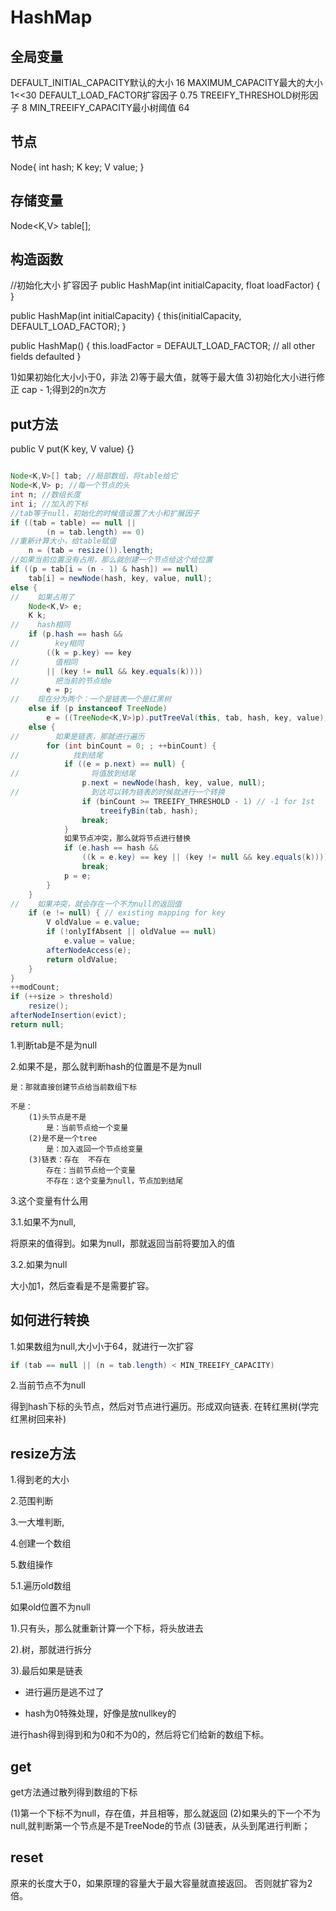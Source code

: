 # HashMap

## 全局变量

DEFAULT_INITIAL_CAPACITY默认的大小  16
MAXIMUM_CAPACITY最大的大小   1<<30
DEFAULT_LOAD_FACTOR扩容因子    0.75
TREEIFY_THRESHOLD树形因子    8
MIN_TREEIFY_CAPACITY最小树阈值    64

## 节点

Node{
    int hash;
    K key;
    V value;
}

## 存储变量

Node<K,V> table[];

## 构造函数

//初始化大小   扩容因子
public HashMap(int initialCapacity, float loadFactor) {
}

public HashMap(int initialCapacity) { this(initialCapacity, DEFAULT_LOAD_FACTOR); }

public HashMap() { this.loadFactor = DEFAULT_LOAD_FACTOR; // all other fields defaulted }

1)如果初始化大小小于0，非法
2)等于最大值，就等于最大值
3)初始化大小进行修正
cap - 1;得到2的n次方

## put方法

public V put(K key, V value) {}

```java

Node<K,V>[] tab; //局部数组，将table给它
Node<K,V> p; //每一个节点的头
int n; //数组长度
int i; //加入的下标
//tab等于null，初始化的时候值设置了大小和扩展因子
if ((tab = table) == null ||
        (n = tab.length) == 0)
//重新计算大小，给table赋值
    n = (tab = resize()).length;
//如果当前位置没有占用，那么就创建一个节点给这个给位置
if ((p = tab[i = (n - 1) & hash]) == null)
    tab[i] = newNode(hash, key, value, null);
else {
//    如果占用了
    Node<K,V> e; 
    K k;
//    hash相同
    if (p.hash == hash &&
//        key相同
        ((k = p.key) == key
//        值相同
        || (key != null && key.equals(k))))
//        把当前的节点给e
        e = p;
//    现在分为两个：一个是链表一个是红黑树
    else if (p instanceof TreeNode)
        e = ((TreeNode<K,V>)p).putTreeVal(this, tab, hash, key, value);
    else {
//        如果是链表，那就进行遍历
        for (int binCount = 0; ; ++binCount) {
//            找到结尾
            if ((e = p.next) == null) {
//                将值放到结尾
                p.next = newNode(hash, key, value, null);
//                到达可以转为链表的时候就进行一个转换
                if (binCount >= TREEIFY_THRESHOLD - 1) // -1 for 1st
                    treeifyBin(tab, hash);
                break;
            }
            如果节点冲突，那么就将节点进行替换
            if (e.hash == hash &&
                ((k = e.key) == key || (key != null && key.equals(k))))
                break;
            p = e;
        }
    }
//    如果冲突，就会存在一个不为null的返回值
    if (e != null) { // existing mapping for key
        V oldValue = e.value;
        if (!onlyIfAbsent || oldValue == null)
            e.value = value;
        afterNodeAccess(e);
        return oldValue;
    }
}
++modCount;
if (++size > threshold)
    resize();
afterNodeInsertion(evict);
return null;
```

1.判断tab是不是为null

2.如果不是，那么就判断hash的位置是不是为null

    是：那就直接创建节点给当前数组下标

    不是：
        (1)头节点是不是 
            是：当前节点给一个变量
        (2)是不是一个tree 
            是：加入返回一个节点给变量
        (3)链表：存在  不存在
            存在：当前节点给一个变量
            不存在：这个变量为null，节点加到结尾

3.这个变量有什么用

3.1.如果不为null,

将原来的值得到。如果为null，那就返回当前将要加入的值

3.2.如果为null

大小加1，然后查看是不是需要扩容。

## 如何进行转换

1.如果数组为null,大小小于64，就进行一次扩容

```java
if (tab == null || (n = tab.length) < MIN_TREEIFY_CAPACITY)
```

2.当前节点不为null

得到hash下标的头节点，然后对节点进行遍历。形成双向链表.
在转红黑树(学完红黑树回来补)


## resize方法

1.得到老的大小

2.范围判断

3.一大堆判断,

4.创建一个数组

5.数组操作

5.1.遍历old数组

如果old位置不为null

1).只有头，那么就重新计算一个下标，将头放进去

2).树，那就进行拆分

3).最后如果是链表

- 进行遍历是逃不过了
  
- hash为0特殊处理，好像是放nullkey的

进行hash得到得到和为0和不为0的，然后将它们给新的数组下标。

## get

get方法通过散列得到数组的下标

(1)第一个下标不为null，存在值，并且相等，那么就返回
(2)如果头的下一个不为null,就判断第一个节点是不是TreeNode的节点
(3)链表，从头到尾进行判断；

## reset

原来的长度大于0，如果原理的容量大于最大容量就直接返回。
否则就扩容为2倍。





